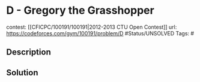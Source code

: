 # D - Gregory the Grasshopper

contest: [[CFICPC/100191/100191|2012-2013 CTU Open Contest]]
url: https://codeforces.com/gym/100191/problem/D
#Status/UNSOLVED
Tags: #

## Description

## Solution

